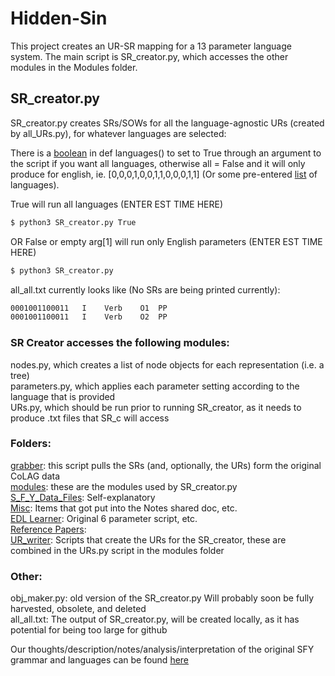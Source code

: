 # Hidden-Sin
This project creates an UR-SR mapping for a 13 parameter language system. The main script is SR_creator.py, which accesses the other modules in the Modules folder.

## SR_creator.py
SR_creator.py creates SRs/SOWs for all the language-agnostic URs (created by all_URs.py), for whatever languages are selected:

There is a [boolean](https://github.com/rofgh/Hidden-Sin/blob/434a7e9c970c35f01e21bf55bc15415f6532940e/SR_creator.py#L16) in def languages() to set to True through an argument to the script if you want all languages, otherwise all = False and it will only produce for english, ie. [0,0,0,1,0,0,1,1,0,0,0,1,1] (Or some pre-entered [list](https://github.com/rofgh/Hidden-Sin/blob/434a7e9c970c35f01e21bf55bc15415f6532940e/SR_creator.py#L29) of languages).

True will run all languages (ENTER EST TIME HERE)
```bash
$ python3 SR_creator.py True
```

OR False or empty arg[1] will run only English parameters (ENTER EST TIME HERE)

```bash
$ python3 SR_creator.py
```

all_all.txt currently looks like (No SRs are being printed currently):
```bash
0001001100011	I	 Verb	 O1	 PP	
0001001100011	I	 Verb	 O2	 PP
```


### SR Creator accesses the following modules:

nodes.py, which creates a list of node objects for each representation (i.e. a tree)  
parameters.py, which applies each parameter setting according to the language that is provided  
URs.py, which should be run prior to running SR_creator, as it needs to produce .txt files that SR_c will access  


### Folders:  
[grabber](https://github.com/rofgh/Hidden-Sin/tree/master/grabber): this script pulls the SRs (and, optionally, the URs) form the original CoLAG data  
[modules](https://github.com/rofgh/Hidden-Sin/tree/master/modules): these are the modules used by SR_creator.py  
[S_F_Y_Data_Files](https://github.com/rofgh/Hidden-Sin/tree/master/S_F_Y_Data_Files): Self-explanatory  
[Misc](https://github.com/rofgh/Hidden-Sin/tree/master/Misc): Items that got put into the Notes shared doc, etc.  
[EDL Learner](https://github.com/rofgh/Hidden-Sin/tree/master/EDL%20Learner): Original 6 parameter script, etc.  
[Reference Papers](https://github.com/rofgh/Hidden-Sin/tree/master/Reference%20Papers):   
[UR_writer](https://github.com/rofgh/Hidden-Sin/tree/master/UR_writer):  Scripts that create the URs for the SR_creator, these are combined in the URs.py script in the modules folder  

### Other:
obj_maker.py: old version of the SR_creator.py  Will probably soon be fully harvested, obsolete, and deleted  
all_all.txt: The output of SR_creator.py, will be created locally, as it has potential for being too large for github  

Our thoughts/description/notes/analysis/interpretation of the original SFY grammar and languages can be found [here](https://docs.google.com/document/d/1J_fS85IQWB9MPXB96ccHrKF_JHXn44iVyyemQOeFJQo/edit?usp=sharing)


